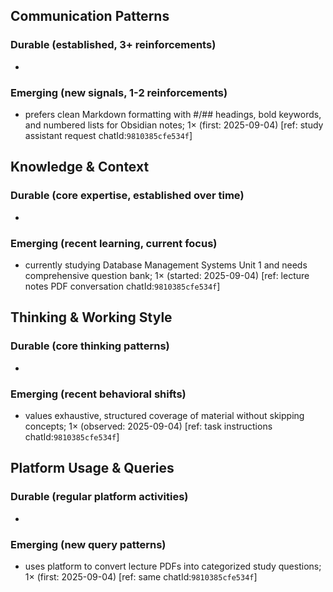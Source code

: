 ## Communication Patterns
### Durable (established, 3+ reinforcements)
- 

### Emerging (new signals, 1-2 reinforcements)
- prefers clean Markdown formatting with #/## headings, bold keywords, and numbered lists for Obsidian notes; 1× (first: 2025-09-04) [ref: study assistant request chatId:`9810385cfe534f`]

## Knowledge & Context
### Durable (core expertise, established over time)
- 

### Emerging (recent learning, current focus)
- currently studying Database Management Systems Unit 1 and needs comprehensive question bank; 1× (started: 2025-09-04) [ref: lecture notes PDF conversation chatId:`9810385cfe534f`]

## Thinking & Working Style
### Durable (core thinking patterns)
- 

### Emerging (recent behavioral shifts)
- values exhaustive, structured coverage of material without skipping concepts; 1× (observed: 2025-09-04) [ref: task instructions chatId:`9810385cfe534f`]

## Platform Usage & Queries
### Durable (regular platform activities)
- 

### Emerging (new query patterns)
- uses platform to convert lecture PDFs into categorized study questions; 1× (first: 2025-09-04) [ref: same chatId:`9810385cfe534f`]